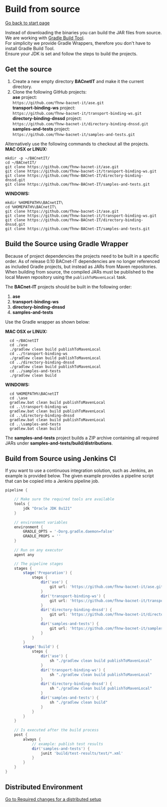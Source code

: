 # Build from source
[Go back to start page](../../README.md)

Instead of downloading the binaries you can build the JAR files from source.
We are working with [Gradle Build Tool](https://gradle.org).  
For simplicity we provide Gradle Wrappers, therefore you don't have to install Gradle Build Tool.  
Ensure your JDK is set and follow the steps to build the projects.


## Get the source

1. Create a new empty directory __BACnetIT__ and make it the current directory.
2. Clone the following GitHub projects:  
__ase__ project:  
```https://github.com/fhnw-bacnet-it/ase.git```  
__transport-binding-ws__ project:  
```https://github.com/fhnw-bacnet-it/transport-binding-ws.git```  
__directory-binding-dnssd__ project:  
```https://github.com/fhnw-bacnet-it/directory-binding-dnssd.git```  
__samples-and-tests__ project:  
```https://github.com/fhnw-bacnet-it/samples-and-tests.git```


Alternatively use the following commands to checkout all the projects.  
__MAC OSX or LINUX:__

```shell
mkdir -p ~/BACnetIT/
cd ~/BACnetIT/
git clone https://github.com/fhnw-bacnet-it/ase.git
git clone https://github.com/fhnw-bacnet-it/transport-binding-ws.git
git clone https://github.com/fhnw-BACnet-IT/directory-binding-dnssd.git
git clone https://github.com/fhnw-BACnet-IT/samples-and-tests.git
```
__WINDOWS:__

```shell
mkdir %HOMEPATH%\BACnetIT\
cd %HOMEPATH%\BACnetIT\
git clone https://github.com/fhnw-bacnet-it/ase.git
git clone https://github.com/fhnw-bacnet-it/transport-binding-ws.git
git clone https://github.com/fhnw-BACnet-IT/directory-binding-dnssd.git
git clone https://github.com/fhnw-BACnet-IT/samples-and-tests.git
```


## Build the Source using Gradle Wrapper

Because of project dependencies the projects need to be built in a specific order.
As of release 0.10 BACnet-IT dependencies are no longer referenced as included Gradle projects,
but instead as JARs from Maven repositories. When building from source, the compiled JARs must be
published to the local Maven repository using the `publishToMavenLocal` task.

The __BACnet-IT__ projects should be built in the following order:

1. __ase__
2. __transport-binding-ws__
3. __directory-binding-dnssd__
4. __samples-and-tests__

Use the Gradle wrapper as shown below: 

__MAC OSX or LINUX:__

```shell
  cd ~/BACnetIT
  cd ./ase
  ./gradlew clean build publishToMavenLocal
  cd ../transport-binding-ws
  ./gradlew clean build publishToMavenLocal
  cd ../directory-binding-dnssd
  ./gradlew clean build publishToMavenLocal
  cd ../samples-and-tests
  ./gradlew clean build
```

__WINDOWS:__

```shell
  cd %HOMEPATH%\BACnetIT
  cd .\ase
  gradlew.bat clean build publishToMavenLocal
  cd ..\transport-binding-ws
  gradlew.bat clean build publishToMavenLocal
  cd ..\directory-binding-dnssd
  gradlew.bat clean build publishToMavenLocal
  cd ..\samples-and-tests
  gradlew.bat clean build
```
The __samples-and-tests__ project builds a ZIP archive containing all required JARs under __samples-and-tests/build/distributions__.

## Build from Source using Jenkins CI

If you want to use a continuous integration solution, such as Jenkins, an example is provided below.
The given example provides a pipeline script that can be copied into a Jenkins pipeline job.

```groovy
pipeline {

    // Make sure the required tools are available
    tools {
        jdk "Oracle JDK 8u121"
    }
    
    // environment variables
    environment {
        GRADLE_OPTS = '-Dorg.gradle.daemon=false'
        GRADLE_PROPS = ''
    }
    
    // Run on any executor
    agent any 

    // The pipeline stages
    stages {
        stage('Preparation') {
            steps {
                dir('ase') {
                    git url: 'https://github.com/fhnw-bacnet-it/ase.git', branch: 'master'
                }
                dir('transport-binding-ws') {
                    git url: 'https://github.com/fhnw-bacnet-it/transport-binding-ws.git', branch: 'master'
                }
                dir('directory-binding-dnssd') {
                    git url: 'https://github.com/fhnw-bacnet-it/directory-binding-dnssd.git', branch: 'master'
                }
                dir('samples-and-tests') {
                    git url: 'https://github.com/fhnw-bacnet-it/samples-and-tests.git', branch: 'master'
                }
            }
        }
        stage('Build') {
            steps {
                dir('ase') {
                    sh "./gradlew clean build publishToMavenLocal"
                }
                dir('transport-binding-ws') {
                    sh "./gradlew clean build publishToMavenLocal"
                }
                dir('directory-binding-dnssd') {
                    sh "./gradlew clean build publishToMavenLocal"
                }
                dir('samples-and-tests') {
                    sh "./gradlew clean build"
                }
            }
        }
    }
    
    // Is executed after the build process
    post {
        always {
            // example: publish test results
            dir('samples-and-tests') {
                junit 'build/test-results/test/*.xml'
            }
        }
    }
}
```

## Distributed Environment

[Go to Required changes for a distributed setup](../6_distributed_setup/README.md)
